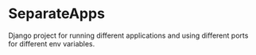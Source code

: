 # SeparateApps

Django project for running different applications and using different ports for different env variables.
